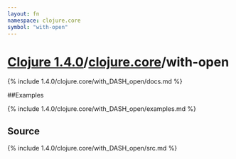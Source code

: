 ```yaml
---
layout: fn
namespace: clojure.core
symbol: "with-open"
---
```


# [Clojure 1.4.0](../../)/[clojure.core](../)/with-open

{% include 1.4.0/clojure.core/with_DASH_open/docs.md %}

##Examples

{% include 1.4.0/clojure.core/with_DASH_open/examples.md %}
## Source
{% include 1.4.0/clojure.core/with_DASH_open/src.md %}

